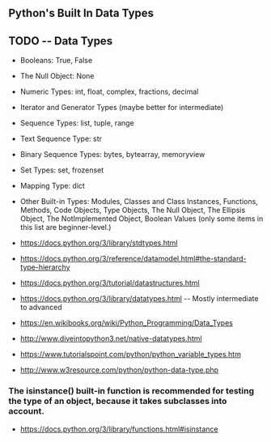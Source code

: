 ## Python's Built In Data Types

## TODO -- Data Types
- Booleans: True, False
- The Null Object: None
- Numeric Types: int, float, complex, fractions, decimal
- Iterator and Generator Types (maybe better for intermediate)
- Sequence Types: list, tuple, range
- Text Sequence Type: str  
- Binary Sequence Types: bytes, bytearray, memoryview
- Set Types: set, frozenset  
- Mapping Type: dict
- Other Built-in Types: Modules, Classes and Class Instances, Functions, Methods, Code Objects, Type Objects, The Null Object, The Ellipsis Object, The NotImplemented Object, Boolean Values (only some items in this list are beginner-level.)  

- https://docs.python.org/3/library/stdtypes.html
- https://docs.python.org/3/reference/datamodel.html#the-standard-type-hierarchy
- https://docs.python.org/3/tutorial/datastructures.html
- https://docs.python.org/3/library/datatypes.html -- Mostly intermediate to advanced  
- https://en.wikibooks.org/wiki/Python_Programming/Data_Types
- http://www.diveintopython3.net/native-datatypes.html
- https://www.tutorialspoint.com/python/python_variable_types.htm
- http://www.w3resource.com/python/python-data-type.php


### The isinstance() built-in function is recommended for testing the type of an object, because it takes subclasses into account.  
- https://docs.python.org/3/library/functions.html#isinstance
